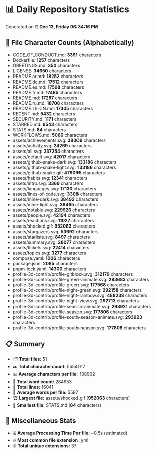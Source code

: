 # 📊 Daily Repository Statistics
Generated on ⏰ **Dec 13, Friday 06:34:16 PM**

## 📂 File Character Counts (Alphabetically)
- CODE_OF_CONDUCT.md: **3391** characters
- Dockerfile: **1257** characters
- GREETINGS.md: **350** characters
- LICENSE: **34650** characters
- README.ar.md: **18252** characters
- README.de.md: **17512** characters
- README.es.md: **17598** characters
- README.fr.md: **17465** characters
- README.md: **17257** characters
- README.ru.md: **18708** characters
- README.zh-CN.md: **17305** characters
- RECENT.md: **5432** characters
- SECURITY.md: **1171** characters
- STARRED.md: **9543** characters
- STATS.md: **84** characters
- WORKFLOWS.md: **5066** characters
- assets/achievements.svg: **38309** characters
- assets/activity.svg: **24269** characters
- assets/all.svg: **237254** characters
- assets/default.svg: **42017** characters
- assets/github-snake-dark.svg: **133186** characters
- assets/github-snake-light.svg: **133186** characters
- assets/github-snake.gif: **479095** characters
- assets/habits.svg: **12341** characters
- assets/intro.svg: **3369** characters
- assets/languages.svg: **17130** characters
- assets/lines-of-code.svg: **3308** characters
- assets/mine-dark.svg: **38492** characters
- assets/mine-light.svg: **38465** characters
- assets/notable.svg: **229926** characters
- assets/people.svg: **42194** characters
- assets/reactions.svg: **11027** characters
- assets/shocked.gif: **952063** characters
- assets/stargazers.svg: **53692** characters
- assets/starlists.svg: **8497** characters
- assets/summary.svg: **28077** characters
- assets/tickets.svg: **22414** characters
- assets/topics.svg: **3277** characters
- compose.yaml: **1006** characters
- package.json: **2085** characters
- pnpm-lock.yaml: **14300** characters
- profile-3d-contrib/profile-gitblock.svg: **312179** characters
- profile-3d-contrib/profile-green-animate.svg: **293683** characters
- profile-3d-contrib/profile-green.svg: **177568** characters
- profile-3d-contrib/profile-night-green.svg: **292158** characters
- profile-3d-contrib/profile-night-rainbow.svg: **488238** characters
- profile-3d-contrib/profile-night-view.svg: **292713** characters
- profile-3d-contrib/profile-season-animate.svg: **293921** characters
- profile-3d-contrib/profile-season.svg: **177806** characters
- profile-3d-contrib/profile-south-season-animate.svg: **293923** characters
- profile-3d-contrib/profile-south-season.svg: **177808** characters

## 📋 Summary
- 🗂️ **Total files:** 51
- ✒️ **Total character count:** 5554017
- 📊 **Average characters per file:** 108902
- 📝 **Total word count:** 284953
- 🧾 **Total lines:** 16041
- 📐 **Average words per file:** 5587
- 🏆 **Largest file:** assets/shocked.gif (**952063** characters)
- 🥉 **Smallest file:** STATS.md (**84** characters)

## 🌟 Miscellaneous Stats
- ⌛ **Average Processing Time Per file:** ~0.5s (estimated)
- 🔥 **Most common file extension:** yml
- 🌐 **Total unique extensions:** 37
